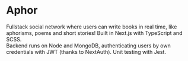 # Aphor

Fullstack social network where users can write books in real time, like aphorisms, poems and short stories! Built in Next.js with TypeScript and SCSS.\
Backend runs on Node and MongoDB, authenticating users by own credentials with JWT (thanks to NextAuth). Unit testing with Jest.
